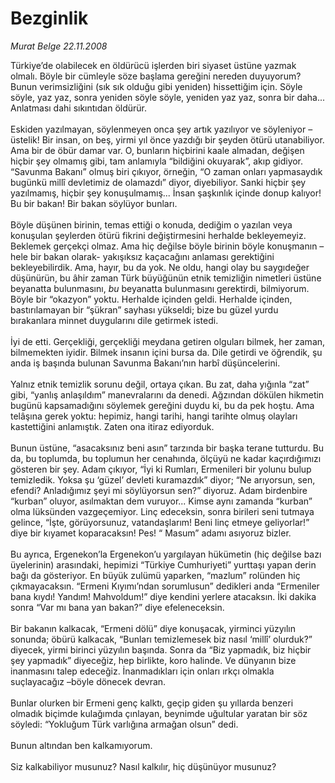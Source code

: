 # Bezginlik

*Murat Belge 22.11.2008*

<div class="taraf_structure_2col_1zq">
<div class="margen_n">



 <p>Türkiye’de olabilecek en öldürücü işlerden biri siyaset üstüne yazmak olmalı. Böyle bir cümleyle söze başlama gereğini nereden duyuyorum? Bunun verimsizliğini (sık sık olduğu gibi yeniden) hissettiğim için. Söyle söyle, yaz yaz, sonra yeniden söyle söyle, yeniden yaz yaz, sonra bir daha... Anlatması dahi sıkıntıdan öldürür. <br/><br/>Eskiden yazılmayan, söylenmeyen onca şey artık yazılıyor ve söyleniyor –üstelik! Bir insan, on beş, yirmi yıl önce yazdığı bir şeyden ötürü utanabiliyor. Ama bir de öbür damar var. O, bunların hiçbirini kaale almadan, değişen hiçbir şey olmamış gibi, tam anlamıyla “bildiğini okuyarak”, akıp gidiyor. “Savunma Bakanı” olmuş biri çıkıyor, örneğin, “O zaman onları yapmasaydık bugünkü millî devletimiz de olamazdı” diyor, diyebiliyor. Sanki hiçbir şey yazılmamış, hiçbir şey konuşulmamış... İnsan şaşkınlık içinde donup kalıyor! Bu bir bakan! Bir bakan söylüyor bunları. <br/><br/>Böyle düşünen birinin, temas ettiği o konuda, dediğim o yazılan veya konuşulan şeylerden ötürü fikrini değiştirmesini herhalde bekleyemeyiz. Beklemek gerçekçi olmaz. Ama hiç değilse böyle birinin böyle konuşmanın –hele bir bakan olarak- yakışıksız kaçacağını anlaması gerektiğini bekleyebilirdik. Ama, hayır, bu da yok. Ne oldu, hangi olay bu saygıdeğer düşünürün, bu âhir zaman Türk büyüğünün etnik temizliğin nimetleri üstüne beyanatta bulunmasını, <i>bu</i> beyanatta bulunmasını gerektirdi, bilmiyorum. Böyle bir “okazyon” yoktu. Herhalde içinden geldi. Herhalde içinden, bastırılamayan bir “şükran” sayhası yükseldi; bize bu güzel yurdu bırakanlara minnet duygularını dile getirmek istedi. <br/><br/>İyi de etti. Gerçekliği, gerçekliği meydana getiren olguları bilmek, her zaman, bilmemekten iyidir. Bilmek insanın içini bursa da. Dile getirdi ve öğrendik, şu anda iş başında bulunan Savunma Bakanı’nın harbî düşüncelerini. <br/><br/>Yalnız etnik temizlik sorunu değil, ortaya çıkan. Bu zat, daha yığınla “zat” gibi, “yanlış anlaşıldım” manevralarını da denedi. Ağzından dökülen hikmetin bugünü kapsamadığını söylemek gereğini duydu ki, bu da pek hoştu. Ama telâşına gerek yoktu: hepimiz, hangi tarihi, hangi tarihte olmuş olayları kastettiğini anlamıştık. Zaten ona itiraz ediyorduk. <br/><br/>Bunun üstüne, “asacaksınız beni asın” tarzında bir başka terane tutturdu. Bu da, bu toplumda, bu toplumun her cenahında, ölçüyü ne kadar kaçırdığımızı gösteren bir şey. Adam çıkıyor, “İyi ki Rumları, Ermenileri bir yolunu bulup temizledik. Yoksa şu ‘güzel’ devleti kuramazdık” diyor; “Ne arıyorsun, sen, efendi? Anladığımız şeyi mi söylüyorsun sen?” diyoruz. Adam birdenbire “kurban” oluyor, asılmaktan dem vuruyor... Kimse aynı zamanda “kurban” olma lüksünden vazgeçemiyor. Linç edeceksin, sonra birileri seni tutmaya gelince, “İşte, görüyorsunuz, vatandaşlarım! Beni linç etmeye geliyorlar!” diye bir kıyamet koparacaksın! Pes! “ Masum” adamı asıyoruz bizler. <br/><br/>Bu ayrıca, Ergenekon’la Ergenekon’u yargılayan hükümetin (hiç değilse bazı üyelerinin) arasındaki, hepimizi “Türkiye Cumhuriyeti” yurttaşı yapan derin bağı da gösteriyor. En büyük zulümü yaparken, “mazlum” rolünden hiç çıkmayacaksın. “Ermeni Kıyımı’ndan sorumlusun” dedikleri anda “Ermeniler bana kıydı! Yandım! Mahvoldum!” diye kendini yerlere atacaksın. İki dakika sonra “Var mı bana yan bakan?” diye efeleneceksin. <br/><br/>Bir bakanın kalkacak, “Ermeni dölü” diye konuşacak, yirminci yüzyılın sonunda; öbürü kalkacak, “Bunları temizlemesek biz nasıl ‘millî’ olurduk?” diyecek, yirmi birinci yüzyılın başında. Sonra da “Biz yapmadık, biz hiçbir şey yapmadık” diyeceğiz, hep birlikte, koro halinde. Ve dünyanın bize inanmasını talep edeceğiz. İnanmadıkları için onları ırkçı olmakla suçlayacağız –böyle dönecek devran. <br/><br/>Bunlar olurken bir Ermeni genç kalktı, geçip giden şu yıllarda benzeri olmadık biçimde kulağımda çınlayan, beynimde uğultular yaratan bir söz söyledi: “Yokluğum Türk varlığına armağan olsun” dedi. <br/><br/>Bunun altından ben kalkamıyorum. <br/><br/>Siz kalkabiliyor musunuz? Nasıl kalkılır, hiç düşünüyor musunuz?</p>

<br/>


<div id="taraf_not">
</div>

</div>


</div>
